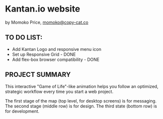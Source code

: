# Kantan.io website
by Momoko Price, momoko@copy-cat.co  

## TO DO LIST: 

- Add Kantan Logo and responsive menu icon
- Set up Responsive Grid - DONE
- Add flex-box browser compatibility - DONE

## PROJECT SUMMARY

This interactive "Game of Life"-like animation helps you follow an optimized, strategic workflow every time you start a web project. 

The first stage of the map (top level, for desktop screens) is for messaging.
The second stage (middle row) is for design.
The third state (bottom row) is for development.


